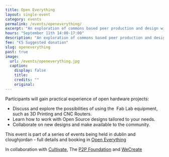 ```yaml
---
title: Open Everything
layout: single-event
category: events
permalink: /events/openeverything/
excerpt: "An exploration of commons based peer production and design with Michel Bauwens, founder of the P2P Foundation in collaboration with WeCreate and Cultivate"
hours: "September 11th 14:00-17:00"
description: "An exploration of commons based peer production and design. September 11th 14:00-17:00"
fee: "€5 Suggested donation"
slug: openeverything
past: true
image:
  url: /events/openeverything.jpg
  caption:
    display: false
    title: 
    credits: ""
    original: 
---
```


Participants will gain practical experience of open hardware projects:
+ Discuss and explore the possibilities of using the  Fab Lab equipment, such as 3D Printing and CNC Routers.
+ Learn how to work with Open Source designs tailored to your needs.
+ Collaborate on new designs and make available to the community.

This event is part of a series of events being held in dublin and cloughjordan - full details and booking in [Open Everything](http://www.openeverything.ie)

In collaboration with [Cultivate](http://www.cultivate.ie), The [P2P Foundation](http://p2pfoundation.net) and [WeCreate](http://www.wecreate.ie)